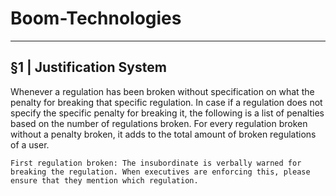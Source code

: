 # Boom-Technologies

----------------------------------------------------------

## §1 | Justification System
Whenever a regulation has been broken without specification on what the penalty for breaking that specific regulation. In case if a regulation does not specify the specific penalty for breaking it, the following is a list of penalties based on the number of regulations broken. For every regulation broken without a penalty broken, it adds to the total amount of broken regulations of a user. 

``First regulation broken: The insubordinate is verbally warned for breaking the regulation. When executives are enforcing this, please ensure that they mention which regulation.``
